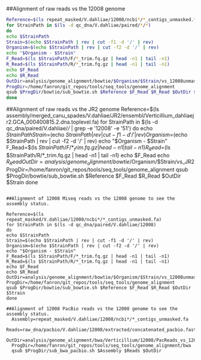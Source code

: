 ##Alignment of raw reads vs the 12008 genome

```bash
Reference=$(ls repeat_masked/V.dahliae/12008/ncbi*/*_contigs_unmasked.fa)
for StrainPath in $(ls -d qc_dna/V.dahliae/paired/*/*)
do
echo $StrainPath
Strain=$(echo $StrainPath | rev | cut -f1 -d '/' | rev)
Organism=$(echo $StrainPath | rev | cut -f2 -d '/' | rev)
echo "$Organism - $Strain"
F_Read=$(ls $StrainPath/F/*_trim.fq.gz | head -n1 | tail -n1)
R_Read=$(ls $StrainPath/R/*_trim.fq.gz | head -n1 | tail -n1)
echo $F_Read
echo $R_Read
OutDir=analysis/genome_alignment/bowtie/$Organism/$Strain/vs_12008unmasked
ProgDir=/home/fanron/git_repos/tools/seq_tools/genome_alignment
qsub $ProgDir/bowtie/sub_bowtie.sh $Reference $F_Read $R_Read $OutDir $Strain
done
```




##Alignment of raw reads vs the JR2 genome
Reference=$(ls assembly/merged_canu_spades/V.dahliae/JR2/ensembl/Verticillium_dahliaejr2.GCA_000400815.2.dna.toplevel.fa)
for StrainPath in $(ls -d qc_dna/paired/V.dahliae/*/* | grep -e '12008' -e '51')
do
echo $StrainPath
Strain=$(echo $StrainPath | rev | cut -f1 -d '/' | rev)
Organism=$(echo $StrainPath | rev | cut -f2 -d '/' | rev)
echo "$Organism - $Strain"
F_Read=$(ls $StrainPath/F/*_trim.fq.gz | head -n1 | tail -n1)
R_Read=$(ls $StrainPath/R/*_trim.fq.gz | head -n1 | tail -n1)
echo $F_Read
echo $R_Read
OutDir=analysis/genome_alignment/bowtie/$Organism/$Strain/vs_JR2
ProgDir=/home/fanron/git_repos/tools/seq_tools/genome_alignment
qsub $ProgDir/bowtie/sub_bowtie.sh $Reference $F_Read $R_Read $OutDir $Strain
done
```

##Alignment of 12008 Miseq reads vs the 12008 genome to see the assembly status.

Reference=$(ls repeat_masked/V.dahliae/12008/ncbi*/*_contigs_unmasked.fa)
for StrainPath in $(ls -d qc_dna/paired/V.dahliae/12008)
do
echo $StrainPath
Strain=$(echo $StrainPath | rev | cut -f1 -d '/' | rev)
Organism=$(echo $StrainPath | rev | cut -f2 -d '/' | rev)
echo "$Organism - $Strain"
F_Read=$(ls $StrainPath/F/*_trim.fq.gz | head -n1 | tail -n1)
R_Read=$(ls $StrainPath/R/*_trim.fq.gz | head -n1 | tail -n1)
echo $F_Read
echo $R_Read
OutDir=analysis/genome_alignment/bowtie/$Organism/$Strain/vs_12008unmasked
ProgDir=/home/fanron/git_repos/tools/seq_tools/genome_alignment
qsub $ProgDir/bowtie/sub_bowtie.sh $Reference $F_Read $R_Read $OutDir $Strain
done

##Alignment of 12008 PacBio reads vs the 12008 genome to see the assembly status.
  Assembly=repeat_masked/V.dahliae/12008/ncbi*/*_contigs_unmasked.fa
  Reads=raw_dna/pacbio/V.dahliae/12008/extracted/concatenated_pacbio.fastq
  OutDir=analysis/genome_alignment/bwa/Verticillium/12008/PacReads_vs_12008merge
  ProgDir=/home/fanron/git_repos/tools/seq_tools/genome_alignment/bwa
  qsub $ProgDir/sub_bwa_pacbio.sh $Assembly $Reads $OutDir